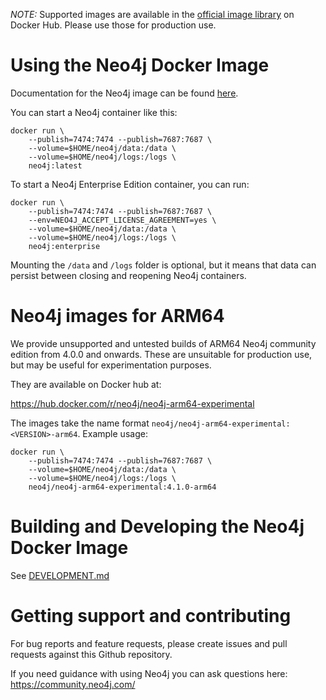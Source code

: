 *NOTE:* Supported images are available in the [official image library](https://hub.docker.com/_/neo4j/) on Docker Hub.
Please use those for production use.

# Using the Neo4j Docker Image

Documentation for the Neo4j image can be found [here](https://neo4j.com/docs/operations-manual/current/deployment/single-instance/docker/).

You can start a Neo4j container like this:

```
docker run \
    --publish=7474:7474 --publish=7687:7687 \
    --volume=$HOME/neo4j/data:/data \
    --volume=$HOME/neo4j/logs:/logs \
    neo4j:latest
```

To start a Neo4j Enterprise Edition container, you can run:

```
docker run \
    --publish=7474:7474 --publish=7687:7687 \
    --env=NEO4J_ACCEPT_LICENSE_AGREEMENT=yes \
    --volume=$HOME/neo4j/data:/data \
    --volume=$HOME/neo4j/logs:/logs \
    neo4j:enterprise
```

Mounting the `/data` and `/logs` folder is optional, 
but it means that data can persist between closing and reopening Neo4j containers.

# Neo4j images for ARM64

We provide unsupported and untested builds of ARM64 Neo4j community edition from 4.0.0 and onwards. 
These are unsuitable for production use, but may be useful for experimentation purposes. 

They are available on Docker hub at:

https://hub.docker.com/r/neo4j/neo4j-arm64-experimental


The images take the name format `neo4j/neo4j-arm64-experimental:<VERSION>-arm64`.
Example usage:

```shell script
docker run \
    --publish=7474:7474 --publish=7687:7687 \
    --volume=$HOME/neo4j/data:/data \
    --volume=$HOME/neo4j/logs:/logs \
    neo4j/neo4j-arm64-experimental:4.1.0-arm64
```


# Building and Developing the Neo4j Docker Image

See [DEVELOPMENT.md](DEVELOPMENT.md)

# Getting support and contributing

For bug reports and feature requests, please create issues and pull requests against this Github repository.

If you need guidance with using Neo4j you can ask questions here: https://community.neo4j.com/
